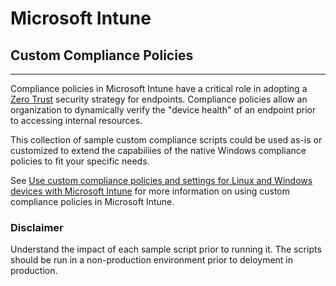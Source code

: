 # Microsoft Intune
## Custom Compliance Policies
---

Compliance policies in Microsoft Intune have a critical role in adopting a [Zero Trust](https://learn.microsoft.com/en-us/security/zero-trust/deploy/endpoints) security strategy for endpoints. Compliance policies allow an organization to dynamically verify the "device health" of an endpoint prior to accessing internal resources. 

This collection of sample custom compliance scripts could be used as-is or customized to extend the capabiliies of the native Windows compliance policies to fit your specific needs. 

See [Use custom compliance policies and settings for Linux and Windows devices with Microsoft Intune](https://learn.microsoft.com/en-us/mem/intune/protect/compliance-use-custom-settings) for more information on using custom compliance policies in Microsoft Intune.

### Disclaimer
Understand the impact of each sample script prior to running it. The scripts should be run in a non-production environment prior to deloyment in production. 